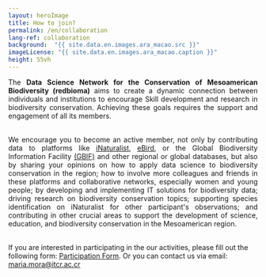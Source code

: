 ```yaml
---
layout: heroImage
title: How to join?
permalink: /en/collaboration
lang-ref: collaboration
background:  "{{ site.data.en.images.ara_macao.src }}"
imageLicense: "{{ site.data.en.images.ara_macao.caption }}"
height: 55vh
---
```


<div style="text-align: justify">
The <b>Data Science Network for the Conservation of Mesoamerican Biodiversity (redbioma)</b> aims to create a dynamic connection between individuals and institutions to encourage Skill development and research in biodiversity conservation. Achieving these goals requires the support and engagement of all its members.

<br>
<br>

We encourage you to become an active member, not only by contributing data to platforms like <a href="https://www.inaturalist.org/">iNaturalist</a>, <a href="https://ebird.org/home">eBird</a>, or the Global Biodiversity Information Facility <a href="https://www.gbif.org/">(GBIF)</a> and other regional or global databases, but also by sharing your opinions on how to apply data science to biodiversity conservation in the region; how to involve more colleagues and friends in these platforms and collaborative networks, especially women and young people; by developing and implementing IT solutions for biodiversity data; driving research on biodiversity conservation topics; supporting species identification on iNaturalist for other participant's observations; and contributing in other crucial areas to support the development of science, education, and biodiversity conservation in the Mesoamerican region.
<br><br>
</div>

If you are interested in participating in the our activities, please fill out the following form: [Participation Form](/formularios/invitacion-red.html). Or you can contact us via email: [maria.mora@itcr.ac.cr](mailto:maria.mora@itcr.ac.cr)
